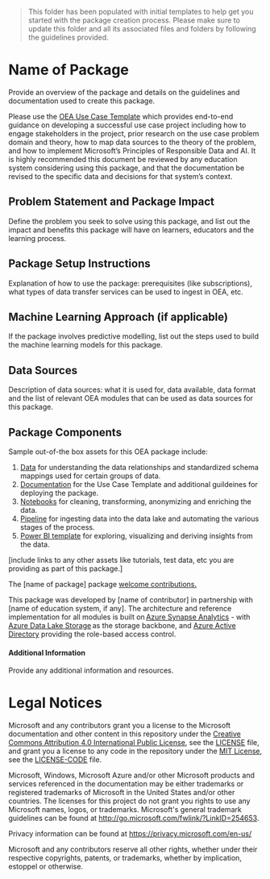 > This folder has been populated with initial templates to help get you started with the package creation process. Please make sure to update this folder and all its associated files and folders by following the guidelines provided.

# Name of Package
Provide an overview of the package and details on the guidelines and documentation used to create this package. 

Please use the [OEA Use Case Template](https://github.com/microsoft/OpenEduAnalytics/blob/main/docs/use_cases/Open_Education_Analytics_Use_Case_Template_v3.docx) which provides end-to-end guidance on developing a successful use case project including how to engage stakeholders in the project, prior research on the use case problem domain and theory, how to map data sources to the theory of the problem, and how to implement Microsoft’s Principles of Responsible Data and AI. It is highly recommended this document be reviewed by any education system considering using this package, and that the documentation be revised to the specific data and decisions for that system’s context.

## Problem Statement and Package Impact
Define the problem you seek to solve using this package, and list out the impact and benefits this package will have on learners, educators and the learning process.

## Package Setup Instructions
Explanation of how to use the package: prerequisites (like subscriptions), what types of data transfer services can be used to ingest in OEA, etc.

## Machine Learning Approach (if applicable)
If the package involves predictive modelling, list out the steps used to build the machine learning models for this package.

## Data Sources
Description of data sources: what it is used for, data available, data format and the list of relevant OEA modules that can be used as data sources for this package.

## Package Components 
Sample out-of-the box assets for this OEA package include: 
1. [Data](https://github.com/microsoft/OpenEduAnalytics/tree/main/packages/package_creation_kit/data) for understanding the data relationships and standardized schema mappings used for certain groups of data.
2. [Documentation](https://github.com/microsoft/OpenEduAnalytics/tree/main/packages/package_creation_kit/docs) for the Use Case Template and additional guildeines for deploying the package.
3. [Notebooks](https://github.com/microsoft/OpenEduAnalytics/tree/main/packages/package_creation_kit/notebooks) for cleaning, transforming, anonymizing and enriching the data.
4. [Pipeline](https://github.com/microsoft/OpenEduAnalytics/tree/main/packages/package_creation_kit/pipeline) for ingesting data into the data lake and automating the various stages of the process.
5. [Power BI template](https://github.com/microsoft/OpenEduAnalytics/tree/main/packages/package_creation_kit/powerbi) for exploring, visualizing and deriving insights from the data.

[include links to any other assets like tutorials, test data, etc you are providing as part of this package.]

The [name of package] package [welcome contributions.](https://github.com/microsoft/OpenEduAnalytics/blob/main/docs/license/CONTRIBUTING.md) 

This package was developed by [name of contributor] in partnership with [name of education system, if any]. The architecture and reference implementation for all modules is built on [Azure Synapse Analytics](https://azure.microsoft.com/en-us/services/synapse-analytics/) - with [Azure Data Lake Storage](https://docs.microsoft.com/en-us/azure/storage/blobs/data-lake-storage-introduction) as the storage backbone,  and [Azure Active Directory](https://azure.microsoft.com/en-us/services/active-directory/) providing the role-based access control.

#### Additional Information
Provide any additional information and resources.

# Legal Notices

Microsoft and any contributors grant you a license to the Microsoft documentation and other content
in this repository under the [Creative Commons Attribution 4.0 International Public License](https://creativecommons.org/licenses/by/4.0/legalcode),
see the [LICENSE](LICENSE) file, and grant you a license to any code in the repository under the [MIT License](https://opensource.org/licenses/MIT), see the
[LICENSE-CODE](LICENSE-CODE) file.

Microsoft, Windows, Microsoft Azure and/or other Microsoft products and services referenced in the documentation
may be either trademarks or registered trademarks of Microsoft in the United States and/or other countries.
The licenses for this project do not grant you rights to use any Microsoft names, logos, or trademarks.
Microsoft's general trademark guidelines can be found at http://go.microsoft.com/fwlink/?LinkID=254653.

Privacy information can be found at https://privacy.microsoft.com/en-us/

Microsoft and any contributors reserve all other rights, whether under their respective copyrights, patents,
or trademarks, whether by implication, estoppel or otherwise.
